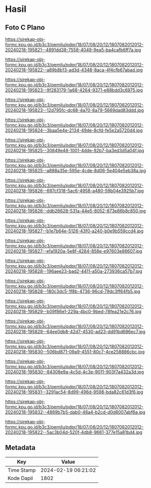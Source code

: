 # Hasil

## Foto C Plano

https://sirekap-obj-formc.kpu.go.id/b3c3/pemilu/pdpr/18/07/08/20/12/1807082012012-20240218-195821--4891dd38-7558-4049-9ea5-ba4cafb6ff7a.jpg

https://sirekap-obj-formc.kpu.go.id/b3c3/pemilu/pdpr/18/07/08/20/12/1807082012012-20240218-195822--a89b8b13-ad3d-4348-8aca-4f4cfb67abad.jpg

https://sirekap-obj-formc.kpu.go.id/b3c3/pemilu/pdpr/18/07/08/20/12/1807082012012-20240218-195823--9f283179-1a68-4264-9371-e88bdd3c6975.jpg

https://sirekap-obj-formc.kpu.go.id/b3c3/pemilu/pdpr/18/07/08/20/12/1807082012012-20240218-195823--12d795fc-dc68-4a70-8a79-5669dad83ddd.jpg

https://sirekap-obj-formc.kpu.go.id/b3c3/pemilu/pdpr/18/07/08/20/12/1807082012012-20240218-195824--3baa5e4e-2134-49de-8cfd-fe5e2a5720d4.jpg

https://sirekap-obj-formc.kpu.go.id/b3c3/pemilu/pdpr/18/07/08/20/12/1807082012012-20240218-195825--30849e48-1001-4dde-92b7-ba3ed3d5a04f.jpg

https://sirekap-obj-formc.kpu.go.id/b3c3/pemilu/pdpr/18/07/08/20/12/1807082012012-20240218-195825--a888a35e-595e-4cde-8d06-5e404e5eb38a.jpg

https://sirekap-obj-formc.kpu.go.id/b3c3/pemilu/pdpr/18/07/08/20/12/1807082012012-20240218-195826--697cf318-5ac6-4958-a480-59b04e3925b7.jpg

https://sirekap-obj-formc.kpu.go.id/b3c3/pemilu/pdpr/18/07/08/20/12/1807082012012-20240218-195826--ddb26628-531a-44e5-8052-873e86b8c850.jpg

https://sirekap-obj-formc.kpu.go.id/b3c3/pemilu/pdpr/18/07/08/20/12/1807082012012-20240218-195827--b1e7b64e-5126-43f0-a240-b0e9b559ccd4.jpg

https://sirekap-obj-formc.kpu.go.id/b3c3/pemilu/pdpr/18/07/08/20/12/1807082012012-20240218-195827--efa1920a-5e8f-4284-858e-e97603e86607.jpg

https://sirekap-obj-formc.kpu.go.id/b3c3/pemilu/pdpr/18/07/08/20/12/1807082012012-20240218-195828--196aee23-bad2-4411-a50a-273936ca57b7.jpg

https://sirekap-obj-formc.kpu.go.id/b3c3/pemilu/pdpr/18/07/08/20/12/1807082012012-20240218-195828--180c3dc5-1f8b-4736-96cd-79dc3ff64fb5.jpg

https://sirekap-obj-formc.kpu.go.id/b3c3/pemilu/pdpr/18/07/08/20/12/1807082012012-20240218-195829--b09f86e1-229a-4bc0-9bed-78fea21e2c76.jpg

https://sirekap-obj-formc.kpu.go.id/b3c3/pemilu/pdpr/18/07/08/20/12/1807082012012-20240218-195829--64ee0db8-42d7-4530-ad23-dd91bd686ec7.jpg

https://sirekap-obj-formc.kpu.go.id/b3c3/pemilu/pdpr/18/07/08/20/12/1807082012012-20240218-195830--506bd871-09a9-4551-80c7-4ce258886cbc.jpg

https://sirekap-obj-formc.kpu.go.id/b3c3/pemilu/pdpr/18/07/08/20/12/1807082012012-20240218-195830--84308e9a-4c5d-4c3e-9011-903f7a432a3d.jpg

https://sirekap-obj-formc.kpu.go.id/b3c3/pemilu/pdpr/18/07/08/20/12/1807082012012-20240218-195831--3291ac54-8d99-496d-9598-bda82c61d3f6.jpg

https://sirekap-obj-formc.kpu.go.id/b3c3/pemilu/pdpr/18/07/08/20/12/1807082012012-20240218-195832--4869b7b5-dab0-48a4-b2cd-d0d8007abf6a.jpg

https://sirekap-obj-formc.kpu.go.id/b3c3/pemilu/pdpr/18/07/08/20/12/1807082012012-20240218-195822--5ac3b04d-520f-4db8-9661-377e15a81bd4.jpg


## Metadata

| Key        | Value               |
| ---------- | ------------------- |
| Time Stamp | 2024-02-19 06:21:02 |
| Kode Dapil | 1802                |



